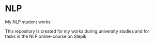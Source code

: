 # NLP
My NLP student works

This repository is created for my works during university studies and for tasks in the NLP online-course on Stepik
